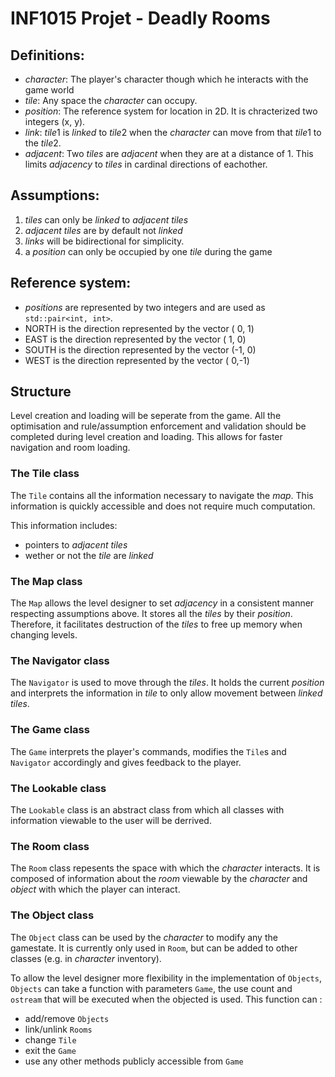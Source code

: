 # INF1015 Projet - Deadly Rooms

## Definitions:
- *character*: The player's character though which he interacts with the game world
- *tile*: Any space the *character* can occupy.
- *position*: The reference system for location in 2D. It is chracterized two integers (x, y).
- *link*:  *tile*1 is *linked* to *tile*2 when the *character* can move from that *tile*1 to the *tile*2.
- *adjacent*: Two *tiles* are *adjacent* when they are at a distance of 1. This limits *adjacency* to *tiles* in cardinal directions of eachother.

## Assumptions:
1. *tiles* can only be *linked* to *adjacent tiles* 
2. *adjacent tiles* are  by default not *linked*
3. *links* will be bidirectional for simplicity.
4. a *position* can only be occupied by one *tile* during the game

## Reference system:
- *positions* are represented by two integers and are used as `std::pair<int, int>`.
- NORTH is the direction represented by the vector ( 0, 1)
- EAST  is the direction represented by the vector ( 1, 0)
- SOUTH is the direction represented by the vector (-1, 0)
- WEST  is the direction represented by the vector ( 0,-1)

## Structure
Level creation and loading will be seperate from the game. All the optimisation and rule/assumption enforcement and validation should be completed during level creation and loading. This allows for faster navigation and room loading.

### The Tile class
The `Tile` contains all the information necessary to navigate the *map*. This information is quickly accessible and does not require much computation.

This information includes:
- pointers to *adjacent tiles*
- wether or not the *tile* are *linked*

### The Map class
The `Map` allows the level designer to set *adjacency* in a consistent manner respecting assumptions above. It stores all the *tiles* by their *position*. Therefore, it facilitates destruction of the *tiles* to free up memory when changing levels.
 
### The Navigator class
The `Navigator` is used to move through the *tiles*. It holds the current *position* and interprets the information in *tile* to only allow movement between *linked tiles*.

### The Game class
The `Game` interprets the player's commands, modifies the `Tile`s and `Navigator` accordingly and gives feedback to the player.

### The Lookable class
The `Lookable` class is an abstract class from which all classes with information viewable to the user will be derrived.

### The Room class
The `Room` class repesents the space with which the *character* interacts. It is composed of information about the *room* viewable by the *character* and *object* with which the player can interact.

### The Object class
The `Object` class can be used by the *character* to modify any the gamestate. It is currently only used in `Room`, but can be added to other classes (e.g. in *character* inventory). 

To allow the level designer more flexibility in the implementation of `Objects`, `Objects` can take a function with parameters `Game`, the use count and `ostream` that will be executed when the objected is used. 
This function can :
- add/remove `Objects`
- link/unlink `Rooms`
- change `Tile`
- exit the `Game`
- use any other methods publicly accessible from `Game`